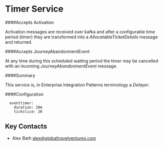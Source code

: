 # Timer Service

####Accepts Activation

Activation messages are received over kafka and after a configurable 
time period (timer) they are transformed into a *AllocatableTicketDetails* 
message and returned. 

####Accepts JourneyAbandonmentEvent

At any time during this scheduled waiting period the timer may be 
cancelled with an incoming *JourneyAbandonmentEvent* message. 

####Summary

This service is, in Enterprise Integration Patterns terminology
 a *Delayer*. 

####Configuration

```timerservice:
  eventtimer:
    duration: 20m
    tickslice: 20
```



## Key Contacts

- Alex Bath <alex@globaltravelventures.com>